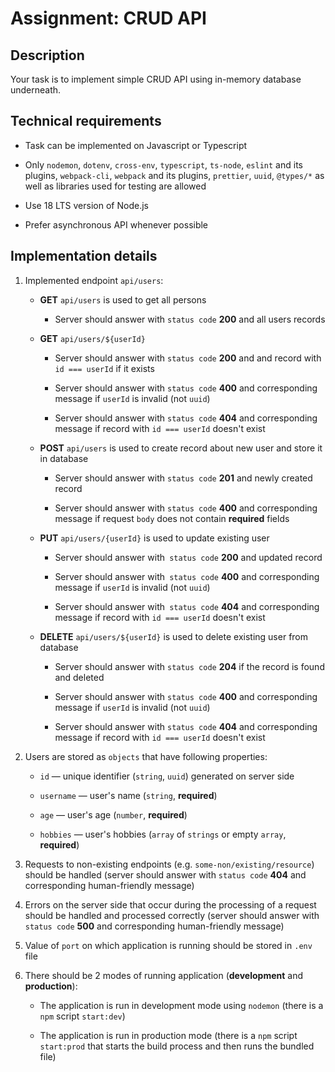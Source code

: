 # Assignment: CRUD API



## Description



Your task is to implement simple CRUD API using in-memory database underneath.



## Technical requirements



- Task can be implemented on Javascript or Typescript

- Only `nodemon`, `dotenv`, `cross-env`, `typescript`, `ts-node`, `eslint` and its plugins, `webpack-cli`, `webpack` and its plugins, `prettier`, `uuid`, `@types/*` as well as libraries used for testing are allowed

- Use 18 LTS version of Node.js

- Prefer asynchronous API whenever possible



## Implementation details



1. Implemented endpoint `api/users`:

    - **GET** `api/users` is used to get all persons

        - Server should answer with `status code` **200** and all users records

    - **GET** `api/users/${userId}` 

        - Server should answer with `status code` **200** and and record with `id === userId` if it exists

        - Server should answer with `status code` **400** and corresponding message if `userId` is invalid (not `uuid`)

        - Server should answer with `status code` **404** and corresponding message if record with `id === userId` doesn't exist

    - **POST** `api/users` is used to create record about new user and store it in database

        - Server should answer with `status code` **201** and newly created record

        - Server should answer with `status code` **400** and corresponding message if request `body` does not contain **required** fields

    - **PUT** `api/users/{userId}` is used to update existing user

        - Server should answer with` status code` **200** and updated record

        - Server should answer with` status code` **400** and corresponding message if `userId` is invalid (not `uuid`)

        - Server should answer with` status code` **404** and corresponding message if record with `id === userId` doesn't exist

    - **DELETE** `api/users/${userId}` is used to delete existing user from database

        - Server should answer with `status code` **204** if the record is found and deleted

        - Server should answer with `status code` **400** and corresponding message if `userId` is invalid (not `uuid`)

        - Server should answer with `status code` **404** and corresponding message if record with `id === userId` doesn't exist

2. Users are stored as `objects` that have following properties:

    - `id` — unique identifier (`string`, `uuid`) generated on server side

    - `username` — user's name (`string`, **required**)

    - `age` — user's age (`number`, **required**)

    - `hobbies` — user's hobbies (`array` of `strings` or empty `array`, **required**)

3. Requests to non-existing endpoints (e.g. `some-non/existing/resource`) should be handled (server should answer with `status code` **404** and corresponding human-friendly message)

4. Errors on the server side that occur during the processing of a request should be handled and processed correctly (server should answer with `status code` **500** and corresponding human-friendly message)

5. Value of `port` on which application is running should be stored in `.env` file

6. There should be 2 modes of running application (**development** and **production**):

    - The application is run in development mode using `nodemon` (there is a `npm` script `start:dev`)

    - The application is run in production mode (there is a `npm` script `start:prod` that starts the build process and then runs the bundled file)

